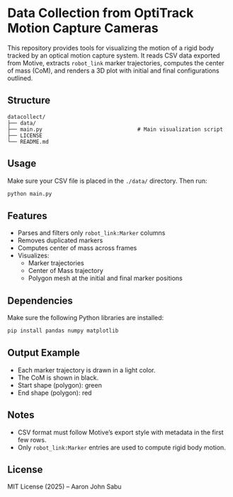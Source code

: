 # Data Collection from OptiTrack Motion Capture Cameras

This repository provides tools for visualizing the motion of a rigid body tracked by an optical motion capture system. It reads CSV data exported from Motive, extracts `robot_link` marker trajectories, computes the center of mass (CoM), and renders a 3D plot with initial and final configurations outlined.

## Structure

```
datacollect/
├── data/
├── main.py                              # Main visualization script
├── LICENSE
└── README.md
```

## Usage

Make sure your CSV file is placed in the `./data/` directory. Then run:

```bash
python main.py
```

## Features

- Parses and filters only `robot_link:Marker` columns
- Removes duplicated markers
- Computes center of mass across frames
- Visualizes:
  - Marker trajectories
  - Center of Mass trajectory
  - Polygon mesh at the initial and final marker positions

## Dependencies

Make sure the following Python libraries are installed:

```bash
pip install pandas numpy matplotlib
```

## Output Example

- Each marker trajectory is drawn in a light color.
- The CoM is shown in black.
- Start shape (polygon): green
- End shape (polygon): red

## Notes

- CSV format must follow Motive’s export style with metadata in the first few rows.
- Only `robot_link:Marker` entries are used to compute rigid body motion.

## License

MIT License (2025) – Aaron John Sabu
